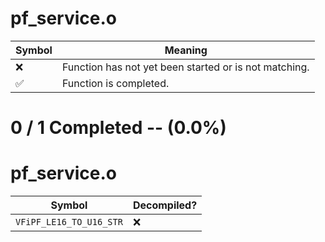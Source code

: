 # pf_service.o
| Symbol | Meaning 
| ------------- | ------------- 
| :x: | Function has not yet been started or is not matching. 
| :white_check_mark: | Function is completed. 


# 0 / 1 Completed -- (0.0%)
# pf_service.o
| Symbol | Decompiled? |
| ------------- | ------------- |
| `VFiPF_LE16_TO_U16_STR` | :x: |
